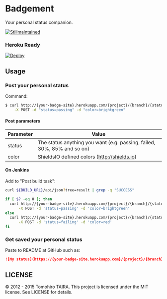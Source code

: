 Badgement
================================================================================

Your personal status companion.

[![Stillmaintained](http://stillmaintained.com/Tomohiro/badgement.png)](http://stillmaintained.com/Tomohiro/badgement)


### Heroku Ready

[![Deploy](https://www.herokucdn.com/deploy/button.png)](https://heroku.com/deploy)


Usage
--------------------------------------------------------------------------------

### Post your personal status

Command:

```sh
$ curl http://{your-badge-site}.herokuapp.com/{project}/{branch}/{status-name} \
    -X POST -d "status=passing" -d "color=brightgreen"
```

#### Post parameters

Parameter | Value
--------- | -------------------------------------------------------------------
status    | The status anything you want (e.g. passing, failed, 30%, 85% and so on)
color     | ShieldsIO defined colors (http://shields.io)


#### On Jenkins

Add to "Post build task":

```sh
curl ${BUILD_URL}/api/json?tree=result | grep -q "SUCCESS"

if [ $? -eq 0 ]; then
  curl http://{your-badge-site}.herokuapp.com/{project}/{branch}/{status-name} \
      -X POST -d 'status=passing' -d 'color=brightgreen'
else
  curl http://{your-badge-site}.herokuapp.com/{project}/{branch}/{status-name} \
      -X POST -d 'status=failing' -d 'color=red'
fi
```

### Get saved your personal status

Paste to README at GitHub such as:

```markdown
![My status](https://{your-badge-site.herokuapp.com}/{project}/{branch}/{status-name})
```


LICENSE
--------------------------------------------------------------------------------

&copy; 2012 - 2015 Tomohiro TAIRA.
This project is licensed under the MIT license.
See LICENSE for details.
